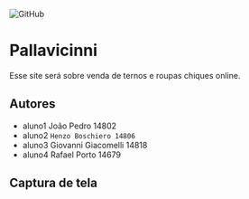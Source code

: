 ![GitHub](https://img.shields.io/github/license/RafaelPA13/2emia-project-0609)
# Pallavicinni
Esse site será sobre venda de ternos e roupas chiques online.
## Autores
- aluno1  João Pedro 14802
- aluno2  ` Henzo Boschiero 14806 `
- aluno3  Giovanni Giacomelli 14818
- aluno4  Rafael Porto 14679
## Captura de tela 
